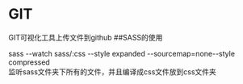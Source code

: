 # GIT
GIT可视化工具上传文件到github
##SASS的使用

sass --watch sass/:css --style expanded --sourcemap=none--style compressed<br>
监听sass文件夹下所有的文件，并且编译成css文件放到css文件夹
